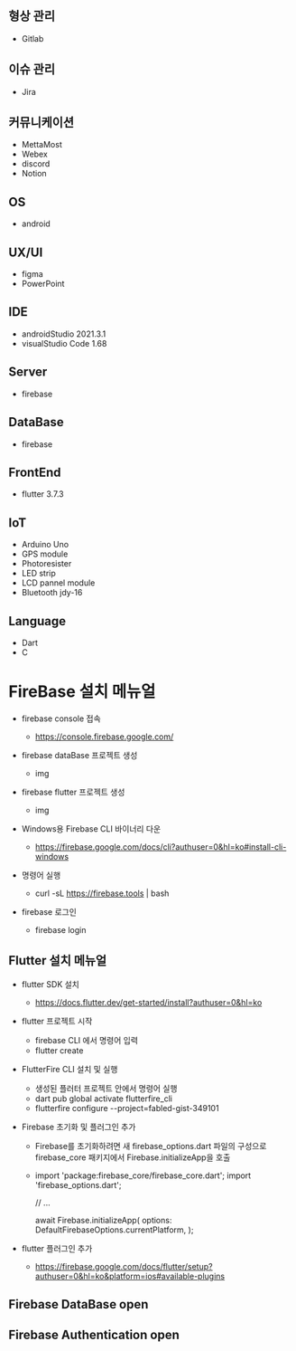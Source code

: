 
## 형상 관리
- Gitlab

## 이슈 관리
- Jira

## 커뮤니케이션
- MettaMost
- Webex
- discord
- Notion

## OS
- android

## UX/UI
- figma
- PowerPoint

## IDE
- androidStudio 2021.3.1
- visualStudio Code 1.68

## Server
- firebase

## DataBase
- firebase

## FrontEnd
- flutter 3.7.3

## IoT
- Arduino Uno
- GPS module
- Photoresister
- LED strip
- LCD pannel module
- Bluetooth jdy-16

## Language
- Dart
- C



# FireBase 설치 메뉴얼
- firebase console 접속
    - https://console.firebase.google.com/

- firebase dataBase 프로젝트 생성
     - img
    
- firebase flutter 프로젝트 생성
    - img

- Windows용 Firebase CLI 바이너리 다운
    - https://firebase.google.com/docs/cli?authuser=0&hl=ko#install-cli-windows

- 명령어 실행
    - curl -sL https://firebase.tools | bash

- firebase 로그인
    - firebase login

## Flutter 설치 메뉴얼
- flutter SDK 설치
    - https://docs.flutter.dev/get-started/install?authuser=0&hl=ko

- flutter 프로젝트 시작
    - firebase CLI 에서 명령어 입력
    - flutter create


- FlutterFire CLI 설치 및 실행
    - 생성된 플러터 프로젝트 안에서 명령어 실행
    - dart pub global activate flutterfire_cli
    - flutterfire configure --project=fabled-gist-349101

- Firebase 초기화 및 플러그인 추가
    - Firebase를 초기화하려면 새 firebase_options.dart 파일의 구성으로 firebase_core 패키지에서 Firebase.initializeApp을 호출
    - import 'package:firebase_core/firebase_core.dart';
        import 'firebase_options.dart';

        // ...

        await Firebase.initializeApp(
            options: DefaultFirebaseOptions.currentPlatform,
        );

- flutter 플러그인 추가
    - https://firebase.google.com/docs/flutter/setup?authuser=0&hl=ko&platform=ios#available-plugins



## Firebase DataBase open

## Firebase Authentication open

